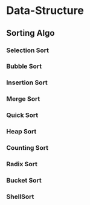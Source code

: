 # Data-Structure
## Sorting Algo
### Selection Sort
### Bubble Sort
### Insertion Sort
### Merge Sort
### Quick Sort 
### Heap Sort
### Counting Sort
### Radix Sort 
### Bucket Sort
### ShellSort

